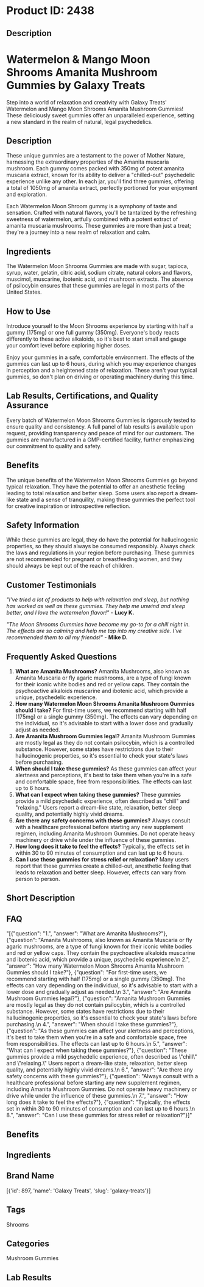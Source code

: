 # Product ID: 2438
## Description
<h1>Watermelon &amp; Mango Moon Shrooms Amanita Mushroom Gummies by Galaxy Treats</h1>
<p>Step into a world of relaxation and creativity with Galaxy Treats' Watermelon and Mango Moon Shrooms Amanita Mushroom Gummies! These deliciously sweet gummies offer an unparalleled experience, setting a new standard in the realm of natural, legal psychedelics.</p>
<h2>Description</h2>
<p>These unique gummies are a testament to the power of Mother Nature, harnessing the extraordinary properties of the Amanita muscaria mushroom. Each gummy comes packed with 350mg of potent amanita muscaria extract, known for its ability to deliver a "chilled-out" psychedelic experience unlike any other. In each jar, you'll find three gummies, offering a total of 1050mg of amanita extract, perfectly portioned for your enjoyment and exploration.</p>
<p>Each Watermelon Moon Shroom gummy is a symphony of taste and sensation. Crafted with natural flavors, you'll be tantalized by the refreshing sweetness of watermelon, artfully combined with a potent extract of amanita muscaria mushrooms. These gummies are more than just a treat; they're a journey into a new realm of relaxation and calm.</p>
<h2>Ingredients</h2>
<p>The Watermelon Moon Shrooms Gummies are made with sugar, tapioca, syrup, water, gelatin, citric acid, sodium citrate, natural colors and flavors, muscimol, muscarine, ibotenic acid, and mushroom extracts. The absence of psilocybin ensures that these gummies are legal in most parts of the United States.</p>
<h2>How to Use</h2>
<p>Introduce yourself to the Moon Shrooms experience by starting with half a gummy (175mg) or one full gummy (350mg). Everyone's body reacts differently to these active alkaloids, so it's best to start small and gauge your comfort level before exploring higher doses.</p>
<p>Enjoy your gummies in a safe, comfortable environment. The effects of the gummies can last up to 6 hours, during which you may experience changes in perception and a heightened state of relaxation. These aren't your typical gummies, so don't plan on driving or operating machinery during this time.</p>
<h2>Lab Results, Certifications, and Quality Assurance</h2>
<p>Every batch of Watermelon Moon Shrooms Gummies is rigorously tested to ensure quality and consistency. A full panel of lab results is available upon request, providing transparency and peace of mind for our customers. The gummies are manufactured in a GMP-certified facility, further emphasizing our commitment to quality and safety.</p>
<h2>Benefits</h2>
<p>The unique benefits of the Watermelon Moon Shrooms Gummies go beyond typical relaxation. They have the potential to offer an anesthetic feeling leading to total relaxation and better sleep. Some users also report a dream-like state and a sense of tranquility, making these gummies the perfect tool for creative inspiration or introspective reflection.</p>
<h2>Safety Information</h2>
<p>While these gummies are legal, they do have the potential for hallucinogenic properties, so they should always be consumed responsibly. Always check the laws and regulations in your region before purchasing. These gummies are not recommended for pregnant or breastfeeding women, and they should always be kept out of the reach of children.</p>
<h2>Customer Testimonials</h2>
<p><em>"I've tried a lot of products to help with relaxation and sleep, but nothing has worked as well as these gummies. They help me unwind and sleep better, and I love the watermelon flavor!"</em> - <strong>Lucy K.</strong></p>
<p><em>"The Moon Shrooms Gummies have become my go-to for a chill night in. The effects are so calming and help me tap into my creative side. I've recommended them to all my friends!"</em> - <strong>Mike D.</strong></p>
<h2>Frequently Asked Questions</h2>
<ol>
<li><strong>What are Amanita Mushrooms?</strong> Amanita Mushrooms, also known as Amanita Muscaria or fly agaric mushrooms, are a type of fungi known for their iconic white bodies and red or yellow caps. They contain the psychoactive alkaloids muscarine and ibotenic acid, which provide a unique, psychedelic experience.</li>
<li><strong>How many Watermelon Moon Shrooms Amanita Mushroom Gummies should I take?</strong> For first-time users, we recommend starting with half (175mg) or a single gummy (350mg). The effects can vary depending on the individual, so it's advisable to start with a lower dose and gradually adjust as needed.</li>
<li><strong>Are Amanita Mushroom Gummies legal?</strong> Amanita Mushroom Gummies are mostly legal as they do not contain psilocybin, which is a controlled substance. However, some states have restrictions due to their hallucinogenic properties, so it's essential to check your state's laws before purchasing.</li>
<li><strong>When should I take these gummies?</strong> As these gummies can affect your alertness and perceptions, it's best to take them when you're in a safe and comfortable space, free from responsibilities. The effects can last up to 6 hours.</li>
<li><strong>What can I expect when taking these gummies?</strong> These gummies provide a mild psychedelic experience, often described as "chill" and "relaxing." Users report a dream-like state, relaxation, better sleep quality, and potentially highly vivid dreams.</li>
<li><strong>Are there any safety concerns with these gummies?</strong> Always consult with a healthcare professional before starting any new supplement regimen, including Amanita Mushroom Gummies. Do not operate heavy machinery or drive while under the influence of these gummies.</li>
<li><strong>How long does it take to feel the effects?</strong> Typically, the effects set in within 30 to 90 minutes of consumption and can last up to 6 hours.</li>
<li><strong>Can I use these gummies for stress relief or relaxation?</strong> Many users report that these gummies create a chilled-out, anesthetic feeling that leads to relaxation and better sleep. However, effects can vary from person to person.</li>
</ol>

## Short Description

## FAQ
"[{\"question\": \"1.\", \"answer\": \"What are Amanita Mushrooms?\"}, {\"question\": \"Amanita Mushrooms, also known as Amanita Muscaria or fly agaric mushrooms, are a type of fungi known for their iconic white bodies and red or yellow caps. They contain the psychoactive alkaloids muscarine and ibotenic acid, which provide a unique, psychedelic experience.\\n  2.\", \"answer\": \"How many Watermelon Moon Shrooms Amanita Mushroom Gummies should I take?\"}, {\"question\": \"For first-time users, we recommend starting with half (175mg) or a single gummy (350mg). The effects can vary depending on the individual, so it's advisable to start with a lower dose and gradually adjust as needed.\\n  3.\", \"answer\": \"Are Amanita Mushroom Gummies legal?\"}, {\"question\": \"Amanita Mushroom Gummies are mostly legal as they do not contain psilocybin, which is a controlled substance. However, some states have restrictions due to their hallucinogenic properties, so it's essential to check your state's laws before purchasing.\\n  4.\", \"answer\": \"When should I take these gummies?\"}, {\"question\": \"As these gummies can affect your alertness and perceptions, it's best to take them when you're in a safe and comfortable space, free from responsibilities. The effects can last up to 6 hours.\\n  5.\", \"answer\": \"What can I expect when taking these gummies?\"}, {\"question\": \"These gummies provide a mild psychedelic experience, often described as \\\"chill\\\" and \\\"relaxing.\\\" Users report a dream-like state, relaxation, better sleep quality, and potentially highly vivid dreams.\\n  6.\", \"answer\": \"Are there any safety concerns with these gummies?\"}, {\"question\": \"Always consult with a healthcare professional before starting any new supplement regimen, including Amanita Mushroom Gummies. Do not operate heavy machinery or drive while under the influence of these gummies.\\n  7.\", \"answer\": \"How long does it take to feel the effects?\"}, {\"question\": \"Typically, the effects set in within 30 to 90 minutes of consumption and can last up to 6 hours.\\n  8.\", \"answer\": \"Can I use these gummies for stress relief or relaxation?\"}]"
## Benefits

## Ingredients

## Brand Name
[{'id': 897, 'name': 'Galaxy Treats', 'slug': 'galaxy-treats'}]
## Tags
Shrooms
## Categories
Mushroom Gummies
## Lab Results

